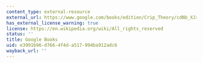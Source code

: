 ```yaml
---
content_type: external-resource
external_url: https://www.google.com/books/edition/Crip_Theory/cdNb_XJrPwwC?hl=en&gbpv=1
has_external_license_warning: true
license: https://en.wikipedia.org/wiki/All_rights_reserved
status: ''
title: Google Books
uid: e3991b96-d766-4f4d-a517-994ba912adc6
wayback_url: ''
---
```

